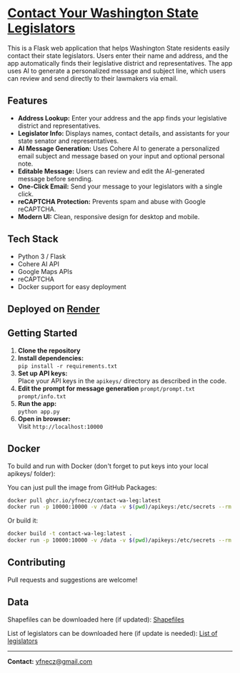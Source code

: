 # [Contact Your Washington State Legislators](https://contact-wa-legislators.onrender.com/)

This is a Flask web application that helps Washington State residents easily contact their state legislators. Users enter their name and address, and the app automatically finds their legislative district and representatives. The app uses AI to generate a personalized message and subject line, which users can review and send directly to their lawmakers via email.

## Features

- **Address Lookup:** Enter your address and the app finds your legislative district and representatives.
- **Legislator Info:** Displays names, contact details, and assistants for your state senator and representatives.
- **AI Message Generation:** Uses Cohere AI to generate a personalized email subject and message based on your input and optional personal note.
- **Editable Message:** Users can review and edit the AI-generated message before sending.
- **One-Click Email:** Send your message to your legislators with a single click.
- **reCAPTCHA Protection:** Prevents spam and abuse with Google reCAPTCHA.
- **Modern UI:** Clean, responsive design for desktop and mobile.

## Tech Stack

- Python 3 / Flask
- Cohere AI API
- Google Maps APIs
- reCAPTCHA
- Docker support for easy deployment

## Deployed on [Render](https://contact-wa-legislators.onrender.com/)

## Getting Started

1. **Clone the repository**
2. **Install dependencies:**  
   `pip install -r requirements.txt`
3. **Set up API keys:**  
   Place your API keys in the `apikeys/` directory as described in the code.
4. **Edit the prompt for message generation**
   `prompt/prompt.txt`
   `prompt/info.txt`
6. **Run the app:**  
   `python app.py`
7. **Open in browser:**  
   Visit `http://localhost:10000`

## Docker

To build and run with Docker (don't forget to put keys into your local apikeys/ folder):

You can just pull the image from GitHub Packages:

```sh
docker pull ghcr.io/yfnecz/contact-wa-leg:latest
docker run -p 10000:10000 -v /data -v $(pwd)/apikeys:/etc/secrets --rm ghcr.io/yfnecz/contact-wa-leg:latest
```

Or build it:


```sh
docker build -t contact-wa-leg:latest .
docker run -p 10000:10000 -v /data -v $(pwd)/apikeys:/etc/secrets --rm contact-wa-leg:latest
```

## Contributing

Pull requests and suggestions are welcome!  

## Data

Shapefiles can be downloaded here (if updated):
[Shapefiles](https://geo.wa.gov/datasets/wa-ofm::washington-state-legislative-districts-2024/about)

List of legislators can be downloaded here (if update is needed):
[List of legislators](https://leg.wa.gov/legislators/?activeView=MemberList)

---

**Contact:** yfnecz@gmail.com
